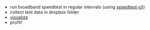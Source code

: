 * run broadband speedtest in regular intervals (using [speedtest-cli](git+git://github.com/sivel/speedtest-cli))
* collect test data in dropbox folder
* [visualize](https://ds.captnswing.net/speedtest.html)
* profit!
